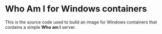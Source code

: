 # Who Am I for Windows containers
This is the source code used to build an image for Windows containers that contains a simple **Who am I** server. 